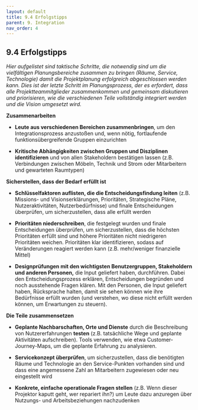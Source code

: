```yaml
---
layout: default
title: 9.4 Erfolgstipps
parent: 9. Integration
nav_order: 4
---
```


## 9.4 Erfolgstipps

*Hier aufgelistet sind taktische Schritte, die notwendig sind um die
vielfältigen Planungsbereiche zusammen zu bringen (Räume, Service,
Technologie) damit die Projektplanung erfolgreich abgeschlossen werden
kann. Dies ist der letzte Schritt im Planungsprozess, der es erfordert,
dass alle Projektteammitglieder zusammenkommen und gemeinsam diskutieren
und priorisieren, wie die verschiedenen Teile vollständig integriert
werden und die Vision umgesetzt wird.*

**Zusammenarbeiten**

-   **Leute aus verschiedenen Bereichen zusammenbringen**, um den
    Integrationsprozess anzustoßen und, wenn nötig, fortlaufende
    funktionsübergreifende Gruppen einzurichten

-   **Kritische Abhängigkeiten zwischen Gruppen und Disziplinen
    identifizieren** und von allen Stakeholdern bestätigen lassen (z.B.
    Verbindungen zwischen Möbeln, Technik und Strom oder Mitarbeitern
    und gewarteten Raumtypen)

**Sicherstellen, dass der Bedarf erfüllt ist**

-   **Schlüsselfaktoren auflisten, die die Entscheidungsfindung leiten**
    (z.B. Missions- und Visionserklärungen, Prioritäten, Strategische
    Pläne, Nutzeraktivitäten, Nutzerbedürfnisse) und finale
    Entscheidungen überprüfen, um sicherzustellen, dass alle erfüllt
    werden

-   **Prioritäten niederschreiben**, die festgelegt wurden und finale
    Entscheidungen überprüfen, um sicherzustellen, dass die höchsten
    Prioritäten erfüllt sind und höhere Prioritäten nicht niedrigeren
    Prioritäten weichen. Prioritäten klar identifizieren, sodass auf
    Veränderungen reagiert werden kann (z.B. mehr/weniger finanzielle
    Mittel)

-   **Designprüfungen mit den wichtigsten Benutzergruppen, Stakeholdern
    und anderen Personen,** die Input geliefert haben, durchführen.
    Dabei den Entscheidungsprozess erklären, Entscheidungen begründen
    und noch ausstehende Fragen klären. Mit den Personen, die Input
    geliefert haben, Rücksprache halten, damit sie sehen können wie ihre
    Bedürfnisse erfüllt wurden (und verstehen, wo diese nicht erfüllt
    werden können, um Erwartungen zu steuern).

**Die Teile zusammensetzen**

-   **Geplante Nachbarschaften, Orte und Dienste** durch die
    Beschreibung von Nutzererfahrungen **testen** (z.B. tatsächliche
    Wege und geplante Aktivitäten aufschreiben). Tools verwenden, wie
    etwa Customer-Journey-Maps, um die geplante Erfahrung zu
    analysieren.

-   **Servicekonzept überprüfen**, um sicherzustellen, dass die
    benötigten Räume und Technologie an den Service-Punkten vorhanden
    sind und dass eine angemessene Zahl an Mitarbeitern zugewiesen oder
    neu eingestellt wird

-   **Konkrete, einfache operationale Fragen stellen** (z.B. Wenn dieser
    Projektor kaputt geht, wer repariert ihn?) um Leute dazu anzuregen
    über Nutzungs- und Arbeitsbeziehungen nachzudenken
